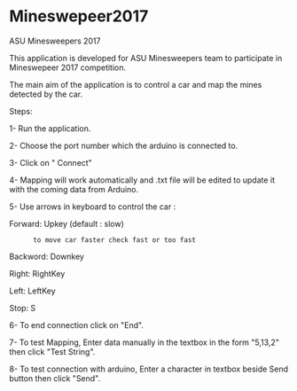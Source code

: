 # Mineswepeer2017

ASU Minesweepers 2017 

This application is developed for ASU Minesweepers team to participate in Mineswepeer 2017 competition.

The main aim of the application is to control a car and map the mines detected by the car.

Steps:

1- Run the application.

2- Choose the port number which the arduino is connected to.

3- Click on " Connect"

4- Mapping will work automatically and .txt file will be edited to update it with the coming data from Arduino.

5- Use arrows in keyboard to control the car :

  Forward: Upkey (default : slow)
  
          to move car faster check fast or too fast
          
  Backword: Downkey
  
  Right: RightKey
  
  Left: LeftKey
  
  Stop: S
  
6- To end connection click on "End".

7- To test Mapping, Enter data manually in the textbox in the form "5,13,2" then click "Test String".

8- To test connection with arduino, Enter a character in textbox beside Send button then click "Send".

